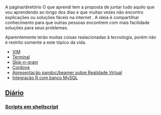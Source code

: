 A página/diretório O que aprendi tem a proposta de juntar tudo aquilo que vou aprendendo ao longo
dos dias e que muitas vezes não encontro explicações ou soluções fáceis na internet . A ideia é
compartilhar conhecimento para que outras pessoas encontrem com mais facilidade soluções para seus
problemas.

Aparentemente terão muitas coisas realacionadas à tecnologia, porém não é restrito somente a este
tópico da vida.

- [VIM](vim.md)
- [Terminal](linux.md)
- [Skip-n-gram](https://github.com/giuliana-marquesi/skip_n_gram/blob/master/readme.md)
- [Cordova](https://github.com/ViniciusBaptista/appeso/wiki/Cordova)
- [Apresentação pandoc/beamer sobre Realidade Virtual](rv/index.md)
- [Integração R com banco MySQL](integracaoRMySQL.md)


## [Diário](diario/) ##



### [Scripts em shellscript](https://github.com/giuliana-marquesi/scripts) ###
